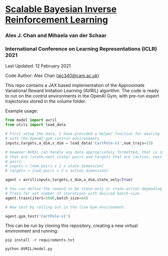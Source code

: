 
# [Scalable Bayesian Inverse Reinforcement Learning](https://openreview.net/forum?id=4qR3coiNaIv)

### Alex J. Chan and Mihaela van der Schaar

### International Conference on Learning Representations (ICLR) 2021

Last Updated: 12 February 2021

Code Author: Alex Chan (ajc340@cam.ac.uk)

This repo contains a JAX based implementation of the Approximate Variational Reward Imitation Learning (AVRIL) algorithm. The code is ready to run on the control environments in the OpenAI Gym, with pre-run expert trajectories stored in the volume folder. 

Example usage:

```python
from model import avril
from utils import load_data

# First setup the data, I have provided a helper function for dealing 
# with the OpenAI gym control environemnts
inputs,targets,a_dim,s_dim = load_data('CartPole-v1',num_trajs=15)

# However AVRIL can handle any data appropriately formatted, that is inputs
# that are (state,next_state) pairs and targets that are (action, next_action)
# pairs:
# inputs = [num_pairs x 2 x state_dimension]
# targets = [num_pairs x 2 x action_dimension]

agent = avril(inputs,targets,s_dim,a_dim,state_only=True)

# You can define the reward to be state-only or state-action depending on use
# Train for set number of iterations with desired batch-size
agent.train(iters=5000,batch_size=64)

# Now test by rolling out in the live Gym environment

agent.gym_test('CartPole-v1')

```

This can be run by cloning this repository, creating a new virtual environment and running:

```shell
pip install -r requirements.txt

python AVRIL/model.py

```